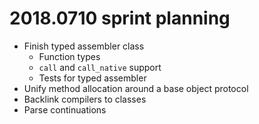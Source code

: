 # 2018.0710 sprint planning
- Finish typed assembler class
  - Function types
  - `call` and `call_native` support
  - Tests for typed assembler
- Unify method allocation around a base object protocol
- Backlink compilers to classes
- Parse continuations
